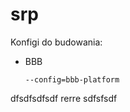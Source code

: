 # srp

Konfigi do budowania:
- BBB
    ```
    --config=bbb-platform
    ```
dfsdfsdfsdf
rerre
sdfsfsdf
